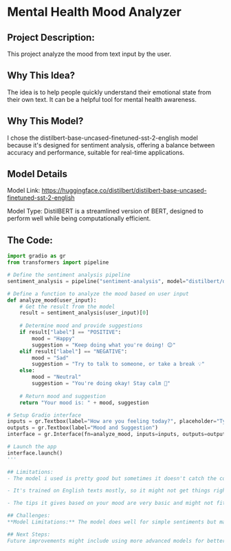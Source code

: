 # Mental Health Mood Analyzer
## Project Description: 
This project analyze the mood from text input by the user.

## Why This Idea?
The idea is to help people quickly understand their emotional state from their own text. It can be a helpful tool for mental health awareness.

## Why This Model?
I chose the distilbert-base-uncased-finetuned-sst-2-english model because it's designed for sentiment analysis, offering a balance between accuracy and performance, suitable for real-time applications.

## Model Details
Model Link: https://huggingface.co/distilbert/distilbert-base-uncased-finetuned-sst-2-english

Model Type: DistilBERT is a streamlined version of BERT, designed to perform well while being computationally efficient.

## The Code:
```python
import gradio as gr
from transformers import pipeline

# Define the sentiment analysis pipeline
sentiment_analysis = pipeline("sentiment-analysis", model="distilbert/distilbert-base-uncased-finetuned-sst-2-english")

# Define a function to analyze the mood based on user input
def analyze_mood(user_input):
    # Get the result from the model
    result = sentiment_analysis(user_input)[0]
    
    # Determine mood and provide suggestions
    if result["label"] == "POSITIVE":
        mood = "Happy"
        suggestion = "Keep doing what you're doing! 😊"
    elif result["label"] == "NEGATIVE":
        mood = "Sad"
        suggestion = "Try to talk to someone, or take a break 💡"
    else:
        mood = "Neutral"
        suggestion = "You're doing okay! Stay calm 🌸"
    
    # Return mood and suggestion
    return "Your mood is: " + mood, suggestion

# Setup Gradio interface
inputs = gr.Textbox(label="How are you feeling today?", placeholder="Type your thoughts here...")
outputs = gr.Textbox(label="Mood and Suggestion")
interface = gr.Interface(fn=analyze_mood, inputs=inputs, outputs=outputs, title="Mood Analyzer")

# Launch the app
interface.launch()
'''

## Limitations:
- The model i used is pretty good but sometimes it doesn't catch the complex feelings well, so it might get the mood wrong.

- It's trained on English texts mostly, so it might not get things right with other languages or specific ways people talk.

- The tips it gives based on your mood are very basic and might not fit everyone or every situation.

## Challenges:
**Model Limitations:** The model does well for simple sentiments but may not fully capture complex emotional moods.

## Next Steps:
Future improvements might include using more advanced models for better emotional understanding or creating a custom model for specific text types. Adding arabic version.
